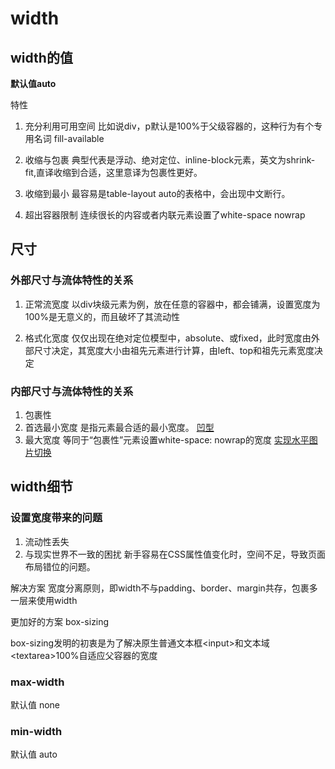 # width

## width的值

**默认值auto**

特性

1. 充分利用可用空间
    比如说div，p默认是100%于父级容器的，这种行为有个专用名词 fill-available

2. 收缩与包裹
    典型代表是浮动、绝对定位、inline-block元素，英文为shrink-fit,直译收缩到合适，这里意译为包裹性更好。

3. 收缩到最小
    最容易是table-layout auto的表格中，会出现中文断行。

4. 超出容器限制
    连续很长的内容或者内联元素设置了white-space nowrap


## 尺寸

### 外部尺寸与流体特性的关系
1. 正常流宽度 
  以div块级元素为例，放在任意的容器中，都会铺满，设置宽度为100%是无意义的，而且破坏了其流动性

2. 格式化宽度
  仅仅出现在绝对定位模型中，absolute、或fixed，此时宽度由外部尺寸决定，其宽度大小由祖先元素进行计算，由left、top和祖先元素宽度决定

### 内部尺寸与流体特性的关系  
1. 包裹性
2. 首选最小宽度
  是指元素最合适的最小宽度。
  [凹型](https://demo.cssworld.cn/3/2-6.php)
3. 最大宽度
  等同于“包裹性”元素设置white-space: nowrap的宽度
  [实现水平图片切换](https://demo.cssworld.cn/3/2-7.php)

## width细节  

### 设置宽度带来的问题
1. 流动性丢失
2. 与现实世界不一致的困扰
    新手容易在CSS属性值变化时，空间不足，导致页面布局错位的问题。

解决方案
宽度分离原则，即width不与padding、border、margin共存，包裹多一层来使用width

更加好的方案 box-sizing

box-sizing发明的初衷是为了解决原生普通文本框\<input>和文本域\<textarea>100%自适应父容器的宽度

### max-width
默认值 none
### min-width
默认值 auto


